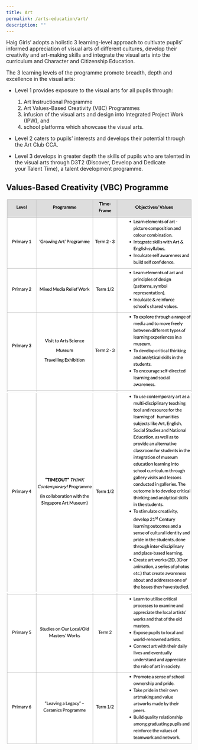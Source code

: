 ```yaml
---
title: Art
permalink: /arts-education/art/
description: ""
---
```


Haig Girls’ adopts a holistic 3 learning-level approach to cultivate pupils’ informed appreciation of visual arts of different cultures, develop their creativity and art-making skills and integrate the visual arts into the curriculum and Character and Citizenship Education.  
  
The 3 learning levels of the programme promote breadth, depth and excellence in the visual arts:  
  
* Level 1 provides exposure to the visual arts for all pupils through: 
	1.  Art Instructional Programme  
	2.  Art Values-Based Creativity (VBC) Programmes  
	3.  infusion of the visual arts and design into Integrated Project Work (IPW), and  
	4.  school platforms which showcase the visual arts.
		
	
* Level 2 caters to pupils’ interests and develops their potential through the Art Club CCA.  
  
* Level 3 develops in greater depth the skills of pupils who are talented in the visual arts through D3T2 (Discover, Develop and Dedicate your Talent Time), a talent development programme.  

Values-Based Creativity (VBC) Programme
---------------------------------------

![](/images/vbc1-1.png)
![](/images/vbc2.png)
![](/images/vbc3.png)